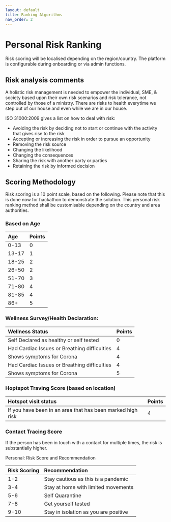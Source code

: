```yaml
---
layout: default
title: Ranking Algorithms
nav_order: 2
---
```


# Personal Risk Ranking

Risk scoring will be localised depending on the region/country. The platform is configurable during onboarding or via admin functions. 

## Risk analysis comments

A holistic risk management is needed to empower the individual, SME, & society based upon their own risk scenarios and risk tolerance, not controlled by those of a ministry.  There are risks to health everytime we step out of our house and even while we are in our house. 

ISO 31000:2009 gives a list on how to deal with risk:

* Avoiding the risk by deciding not to start or continue with the activity that gives rise to the risk
* Accepting or increasing the risk in order to pursue an opportunity
* Removing the risk source
* Changing the likelihood
* Changing the consequences
* Sharing the risk with another party or parties
* Retaining the risk by informed decision

## Scoring Methodology
Risk scoring is a 10 point scale, based on the following. Please note that this is done now for hackathon to demonstrate the solution. This personal risk ranking method shall be customisable depending on the country and area authorities. 

### Based on Age

| Age          | Points          |
|:-------------|:----------------|
| 0-13			  |			 0	    	|
| 13-17		  |			 1			|
| 18-25		  |			 2			|
| 26-50		  |			 2			|
| 51-70		  |			 3			|
| 71-80		  |			 4			|
| 81-85		  |			 4			|
| 86+			  |			 5			|


### Wellness Survey/Health Declaration: 

| Wellness Status          				       | Points   |
|:---------------------------------------------|:---------|
| Self Declared as healthy or self tested      |    0     |
| Had Cardiac Issues or Breathing difficulties |    4     |
| Shows symptoms for Corona				       |    4     |
| Had Cardiac Issues or Breathing difficulties |    4     | 
| Shows symptoms for Corona				       |    5     | 

### Hoptspot Traving Score (based on location)


| Hotspot visit status         			                     | Points   |
|:-----------------------------------------------------------|:---------|
| If you have been in an area that has been marked high risk |    4     |


### Contact Tracing Score
If the person has been in touch with a contact for multiple times, the risk is substantially higher. 

Personal: Risk Score and Recommendation 

| Risk Scoring    | Recommendation                        |
|:----------------|:--------------------------------------|
| 1-2              | Stay cautious as this is a pandemic  |
| 3-4              | Stay at home with limited movements  |
| 5-6              | Self Quarantine                      |
| 7-8              | Get yourself tested                  |
| 9-10             | Stay in isolation as you are positive|

